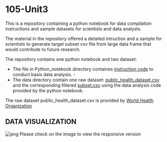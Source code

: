 # 105-Unit3

This is a repository containing a python notebook for data compilation instructions and sample datasets for scientists and data analysts.

The material in the repository offered a detailed intruction and a sample for scientists to generate target subset csv file from large data frame that would contribute to future research. 

The repository contains one python notebook and two dataset:
- The file in Python_notebook directory containes [instruction code](/Python_notebook/Feeder3.1.ipynb) to conduct basis data analysis. -
- The data directory contain one raw dataset: [public_health_dataset.csv](/data/public_health_dataset.csv) and the corresponding filtered [subset.csv](/data/subset.csv) using the data analysis code provided by the python notebook.

The raw dataset public_health_dataset.csv is provided by [World Health Organization](https://www.who.int/data/gho)



## DATA VISUALIZATION 
![png](https://user-images.githubusercontent.com/118194391/202766858-9c90ae15-691c-46f0-beb3-4086d46c4afa.png)
Please check on the image to view the responsive version

